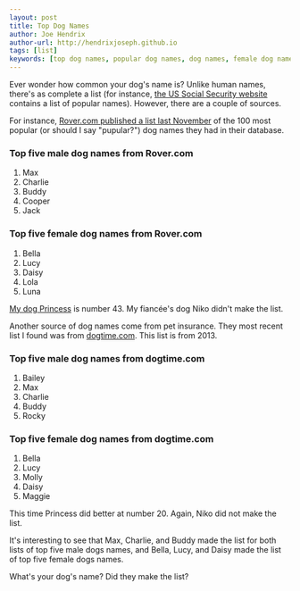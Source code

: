 ```yaml
---
layout: post
title: Top Dog Names
author: Joe Hendrix
author-url: http://hendrixjoseph.github.io
tags: [list]
keywords: [top dog names, popular dog names, dog names, female dog names, male dog names]
---
```


Ever wonder how common your dog's name is? Unlike human names, there's as complete a list (for instance, [the US Social Security website](https://www.ssa.gov/oact/babynames/) contains a list of popular names). However, there are a couple of sources.

For instance, [Rover.com published a list last November](https://www.rover.com/blog/100-most-popular-male-female-dog-names-2016/) of the 100 most popular (or should I say "pupular?") dog names they had in their database. 

### Top five male dog names from Rover.com

1. Max
2. Charlie
3. Buddy
4. Cooper
5. Jack

### Top five female dog names from Rover.com

1. Bella
2. Lucy
3. Daisy
4. Lola
5. Luna

[My dog Princess](http://www.puppy-snuggles.com/blog/puppy-profile-princess/) is number 43. My fianc&eacute;e's dog Niko didn't make the list.

Another source of dog names come from pet insurance. They most recent list I found was from [dogtime.com](http://dogtime.com/top-100-dog-names). This list is from 2013.

### Top five male dog names from dogtime.com

1. Bailey
2. Max
3. Charlie
4. Buddy
5. Rocky

### Top five female dog names from dogtime.com

1. Bella
2. Lucy
3. Molly
4. Daisy
5. Maggie

This time Princess did better at number 20. Again, Niko did not make the list.

It's interesting to see that Max, Charlie, and Buddy made the list for both lists of top five male dogs names, and Bella, Lucy, and Daisy made the list of top five female dogs names.

What's your dog's name? Did they make the list?
